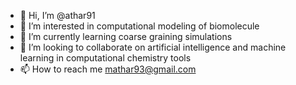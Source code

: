 - 👋 Hi, I’m @athar91
- 👀 I’m interested in computational modeling of biomolecule
- 🌱 I’m currently learning coarse graining simulations
- 💞️ I’m looking to collaborate on artificial intelligence and machine learning in computational chemistry tools
- 📫 How to reach me mathar93@gmail.com

<!---
athar91/athar91 is a ✨ special ✨ repository because its `README.md` (this file) appears on your GitHub profile.
You can click the Preview link to take a look at your changes.
--->
